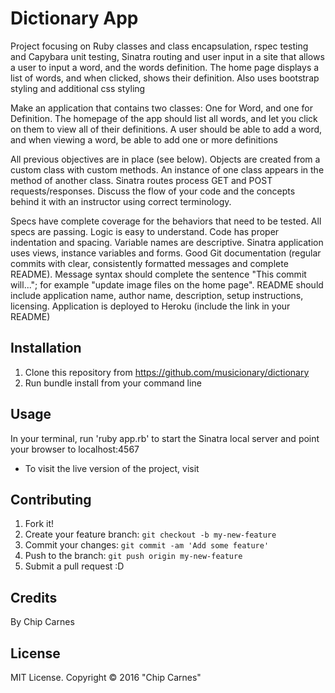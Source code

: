 # Dictionary App
 Project focusing on Ruby classes and class encapsulation, rspec testing and Capybara unit testing, Sinatra routing and user input in a site that allows a user to input a word, and the words definition.  The home page displays a list of words, and when clicked, shows their definition.  Also uses bootstrap styling and additional css styling


Make an application that contains two classes: One for Word, and one for Definition. The homepage of the app should list all words, and let you click on them to view all of their definitions. A user should be able to add a word, and when viewing a word, be able to add one or more definitions

All previous objectives are in place (see below).
Objects are created from a custom class with custom methods.
An instance of one class appears in the method of another class.
Sinatra routes process GET and POST requests/responses.
Discuss the flow of your code and the concepts behind it with an instructor using correct terminology.

Specs have complete coverage for the behaviors that need to be tested.
All specs are passing.
Logic is easy to understand.
Code has proper indentation and spacing.
Variable names are descriptive.
Sinatra application uses views, instance variables and forms.
Good Git documentation (regular commits with clear, consistently formatted messages and complete README).
Message syntax should complete the sentence "This commit will..."; for example "update image files on the home page".
README should include application name, author name, description, setup instructions, licensing.
Application is deployed to Heroku (include the link in your README)

## Installation

1. Clone this repository from https://github.com/musicionary/dictionary
2. Run bundle install from your command line

## Usage

In your terminal, run 'ruby app.rb' to start the Sinatra local server and point your browser to localhost:4567

* To visit the live version of the project, visit
## Contributing

1. Fork it!
2. Create your feature branch: `git checkout -b my-new-feature`
3. Commit your changes: `git commit -am 'Add some feature'`
4. Push to the branch: `git push origin my-new-feature`
5. Submit a pull request :D

## Credits

By Chip Carnes

## License

MIT License. Copyright &copy; 2016 "Chip Carnes"
